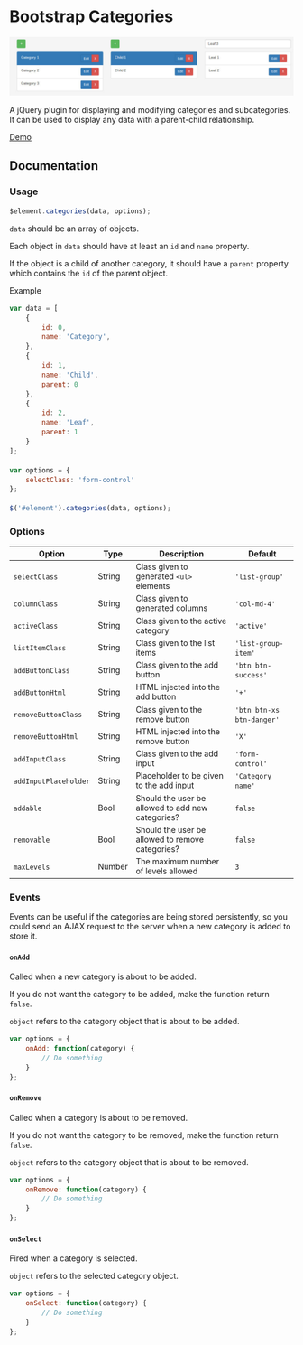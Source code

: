 # Bootstrap Categories

![Bootstrap Categories](screenshot.jpg)

A jQuery plugin for displaying and modifying categories and subcategories.
It can be used to display any data with a parent-child relationship.

[Demo](http://natzim.me/bootstrap-categories)

## Documentation

### Usage

```javascript
$element.categories(data, options);
```

`data` should be an array of objects.

Each object in `data` should have at least an `id` and `name` property.

If the object is a child of another category, it should have a `parent` property which contains the `id` of the parent object.

Example

```javascript
var data = [
	{
		id: 0,
		name: 'Category',
	},
	{
		id: 1,
		name: 'Child',
		parent: 0
	},
	{
		id: 2,
		name: 'Leaf',
		parent: 1
	}
];

var options = {
	selectClass: 'form-control'
};

$('#element').categories(data, options);
```

### Options

| Option                | Type   | Description                                       | Default                   |
| --------------------- | ------ | ------------------------------------------------- | ------------------------- |
| `selectClass`         | String | Class given to generated `<ul>` elements          | `'list-group'`            |
| `columnClass`         | String | Class given to generated columns                  | `'col-md-4'`              |
| `activeClass`         | String | Class given to the active category                | `'active'`                |
| `listItemClass`       | String | Class given to the list items                     | `'list-group-item'`       |
| `addButtonClass`      | String | Class given to the add button                     | `'btn btn-success'`       |
| `addButtonHtml`       | String | HTML injected into the add button                 | `'+'`                     |
| `removeButtonClass`   | String | Class given to the remove button                  | `'btn btn-xs btn-danger'` |
| `removeButtonHtml`    | String | HTML injected into the remove button              | `'X'`                     |
| `addInputClass`       | String | Class given to the add input                      | `'form-control'`          |
| `addInputPlaceholder` | String | Placeholder to be given to the add input          | `'Category name'`         |
| `addable`             | Bool   | Should the user be allowed to add new categories? | `false`                   |
| `removable`           | Bool   | Should the user be allowed to remove categories?  | `false`                   |
| `maxLevels`           | Number | The maximum number of levels allowed              | `3`                       |

### Events

Events can be useful if the categories are being stored persistently, so you could send an AJAX request to the server when a new category is added to store it.

#### `onAdd`

Called when a new category is about to be added.

If you do not want the category to be added, make the function return `false`.

`object` refers to the category object that is about to be added.

```javascript
var options = {
	onAdd: function(category) {
		// Do something
	}
};
```

#### `onRemove`

Called when a category is about to be removed.

If you do not want the category to be removed, make the function return `false`.

`object` refers to the category object that is about to be removed.

```javascript
var options = {
	onRemove: function(category) {
		// Do something
	}
};
```

#### `onSelect`

Fired when a category is selected.

`object` refers to the selected category object.

```javascript
var options = {
	onSelect: function(category) {
		// Do something
	}
};
```
